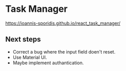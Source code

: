 # Task Manager

https://ioannis-sporidis.github.io/react_task_manager/

## Next steps

- Correct a bug where the input field doen't reset.
- Use Material UI.
- Maybe implement authantication.
